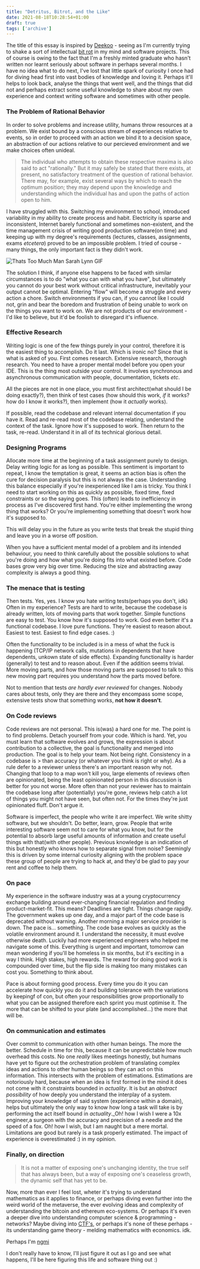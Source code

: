 ```yaml
---
title: "Detritus, Bitrot, and the Like"
date: 2021-08-18T10:28:54+01:00
draft: true
tags: ['archive']
---
```


The title of this essay is inspired by [Deekoo](https://deekoo.net/technocracy/detritus.html) - seeing as I'm currently
trying to shake a sort of intellectual [bit rot](http://www.catb.org/jargon/html/B/bit-rot.html) in my mind and software projects.
This of course is owing to the fact that I'm a freshly minted graduate who hasn't written nor learnt seriously about software in perhaps
several months. I have no idea what to do next, I've lost that little spark of curiosity I once had for diving head first
into vast bodies of knowledge and loving it. Perhaps it'll helps to look back, analyse the things that went well, and the
things that did not and perhaps extract some useful knowledge to share about my own experience and context writing software
and sometimes with other people.

### The Problem of Rational Behavior
In order to solve problems and increase utility, humans throw resources at a problem. We exist bound by a conscious
stream of experiences relative to events, so in order to proceed with an action we bind it to a decision space, an
abstraction of our actions relative to our percieved environment and we make choices often unideal.

> The individual who attempts to obtain these respective maxima is also said to act "rationally." But it may safely be
> stated that there exists, at present, no satisfactory treatment of the question of rational behavior.
> There may, for example, exist several ways by which to reach the optimum position; they may depend upon the knowledge
> and understanding which the individual has and upon the paths of action open to him.

I have struggled with this. Switching my environment to school, introduced variability in my ability to create process and
habit. Electricity is sparse and inconsistent, Internet barely functional and sometimes non-existent, and the time management
crisis of writing good production software(on time) and keeping up with my degree's requirements (lectures, classes, assignments, exams _etcetera_)
proved to be an impossible problem. I tried of course - many things, the only important fact is they didn't work.

![Thats Too Much Man Sarah Lynn GIF](https://c.tenor.com/VoxJONDntsoAAAAC/thats-too-much-man-sarah-lynn.gif)

The solution I think, if anyone else happens to be faced with similar circumstances is to do "what you can with what you have",
but ultimately you cannot do your best work without critical infrastructure, inevitably your output cannot be optimal.
Entering "flow" will become a struggle and every action a chore. Switch environments if you can, if you cannot like I
could not, grin and bear the boredom and frustration of being unable to work on the things you want to work on. We are not products of our environment - I'd like to believe, but it'd be foolish to disregard it's influence.

### Effective Research
Writing logic is one of the few things purely in your control, therefore it is the easiest thing to accomplish. Do it last.
Which is ironic no? Since that is what is asked of you. First comes research. Extensive research, thorough research.
You need to have a proper mental model before you open your IDE. This is the thing most outside your control.
It involves synchronous and asynchronous communication with people, documentation, tickets _etc_.

All the pieces are not in one place, you must first architect(what should I be doing exactly?), then think of test cases
(how should this work, *if* it works? how do I know it works?), then implement (how it *actually* works).

If possible, read the codebase and relevant internal documentation if you have it. Read and re-read most of the codebase
 relating, understand the context of the task. Ignore how it's supposed to work. Then return to the task, re-read.
 Understand it in all of its technical glorious detail.

### Designing Programs
Allocate more time at the beginning of a task assignment purely to design. Delay writing logic for as long as possible.
This sentiment is important to repeat, I know the temptation is great, it seems an action bias is often the cure for
decision paralysis but this is not always the case. Understanding this balance especially if you're inexperienced like I
am is tricky. You think I need to start working on this as quickly as possible, fixed time, fixed constraints or so the
saying goes. This (often) leads to inefficiency in process as I've discovered first hand. You're either implementing the
wrong thing that works? Or you're implementing something that doesn't work how it's supposed to.

This will delay you in the future as you write tests that break the stupid thing and leave you in a worse off position.

When you have a sufficient mental model of a problem and its intended behaviour, you need to think carefully about the
possible solutions to what you're doing and how what you're doing fits into what existed before. Code bases grow very
big over time. Reducing the size and abstracting away complexity is always a good thing.

### The menace that is testing
Then tests. Yes, yes. I know you hate writing tests(perhaps you don't, idk) Often in my experience? Tests are hard to
write, because the codebase is already written, lots of moving parts that work together. Simple functions are easy to test.
You know how it's supposed to work. God even better it's a functional codebase. I love pure functions.
They're easiest to reason about. Easiest to test. Easiest to find edge cases. :)

Often the functionality to be included is in a mess of what the fuck is happening (TCP/IP network calls, mutations in dependents
that have dependents, unkown state of side effects). Expanding functionality is harder (generally) to test and to reason about. Even if
the addition seems trivial. More moving parts, and how those moving parts are supposed to talk to this new moving part
requires you understand how the parts moved before.

Not to mention that tests _are hardly ever reviewed_ for changes. Nobody
cares about tests, only they are there and they encompass some scope, extensive tests show that something works, **not how it doesn't**.

### On Code reviews
Code reviews are not personal. This is(was) a hard one for me. The point is to find problems. Detach yourself from your
code. Which is hard. Yet, you must learn that software evolves and grows, the expression is about contribution to a
collective, the goal is functionality and merged into production. The goal is to help your team. Not being right.
Consistency in a codebase is > than accuracy (or whatever you think is right or why). As a rule defer to a reviewer
unless there's an important reason why not. Changing that loop to a map won't kill you, large elements of reviews often
are opinionated, being the least opinionated person in this discussion is better for you not worse. More often than not
your reviewer has to maintain the codebase long after (potentially) you're gone, reviews help catch a lot of things you might
not have seen, but often not. For the times they're just opinionated fluff. Don't argue it.

Software is imperfect, the people who write it are imperfect. We write shitty software, but we shouldn't. Do better,
learn, grow. People that write interesting software seem not to care for what you know, but for the potential to absorb
large useful amounts of information and create useful things with that(with other people). Previous knowledge is an indication of this but
honestly who knows how to separate signal from noise? Seemingly this is driven by some internal curiosity aligning with
the problem space these group of people are trying to hack at, and they'd be glad to pay your rent and coffee to help them.

### On pace
My experience in the software industry was at a young cryptocurrency exchange building around ever-changing financial regulation
and finding product-market-fit. This means? Deadlines are tight. Things change rapidly. The government wakes up one day,
and a major part of the code base is deprecated without warning. Another morning a major service provider is down.
The pace is... something. The code base evolves as quickly as the volatile environment around it. I understand the
necessity, it must evolve otherwise death. Luckily had more experienced engineers who helped me navigate some of this.
Everything is urgent and important, tomorrow can mean wondering if you'll be homeless in six months, but it's exciting
in a way I think. High stakes, high rewards. The reward for doing good work is compounded over time, but the flip side
is making too many mistakes can cost you. Something to think about.

Pace is about forming good process. Every time you do it you can accelerate how quickly you do it and building tolerance
with the variations by keepingf of con, but often your responsibilities grow proportionally to what you can be assigned therefore each sprint you
must optimise it. The more that can be shifted to your plate (and accomplished...) the more that will be.

### On communication and estimates

Over commit to communication with other human beings. The more the better. Schedule in time for this, because it can be unpredictable how much overhead
this costs. No one _really_ likes meetings honestly, but humans have yet to figure out the orchestration problem of translating complex ideas and actions to other human beings so they can act on this information. This intersects with the problem of estimations. Estimations are notoriously hard, because when an idea is first formed in the mind it does not come with it constraints bounded in _actuality_. It is but an _abstract possibility_ of how deeply you understand the interplay of a system. Improving your knowledge of said system (experience within a domain), helps but ultimately the only way to know how long a task will take is by performing the act itself bound in _actuality_._Oh! how I wish I were a 10x engineer,a surgeon with the accuracy and precision of a needle and the speed of a fox. Oh! how I wish, but I am naught but a mere
mortal. Limitations are good but rarely is a task properly estimated. The impact of experience is overestimated :) in my opinion.

### Finally, on direction

> It is not a matter of exposing one's unchanging identity, the
> true self that has always been, but a way of exposing one's
> ceaseless growth, the dynamic self that has yet to be. 

Now, more than ever I feel lost, wheter it's trying to understand mathematics as it applies to finance, or perhaps diving even further into the weird world of the metaverse, the ever evolving ideas and complexity of understanding the bitcoin and ethereum eco-systems. Or perhaps it's even a deeper dive into understanding computer science & programming - networks? Maybe diving into [CTF's](https://en.wikipedia.org/wiki/Capture_the_flag#Computer_security), or perhaps it's none of these perhaps - its understanding game theory - melding mathematics with economics. idk.

Perhaps I'm [ngmi](https://www.uxsequence.io/news/blockchain-dictionary-a-z/)

I don't really have to know, I'll just figure it out as I go and see what happens, I'll be here figuring this life and software thing out :)